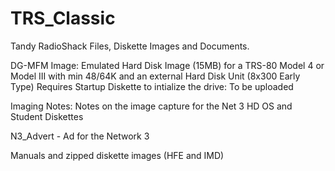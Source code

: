 # TRS_Classic
Tandy RadioShack Files, Diskette Images and Documents.

DG-MFM Image:
Emulated Hard Disk Image (15MB) for a TRS-80 Model 4 or Model III with min 48/64K and an external Hard Disk Unit (8x300 Early Type)
Requires Startup Diskette to intialize the drive: To be uploaded

Imaging Notes: Notes on the image capture for the Net 3 HD OS and Student Diskettes

N3_Advert - Ad for the Network 3

Manuals and zipped diskette images (HFE and IMD)
